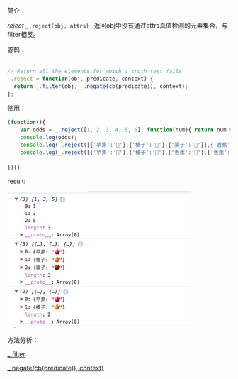 简介：

*reject* `_.reject(obj, attrs) `
返回obj中没有通过attrs真值检测的元素集合，与filter相反。

源码：

```js

// Return all the elements for which a truth test fails.
_.reject = function(obj, predicate, context) {
  return _.filter(obj, _.negate(cb(predicate)), context);
};
```

使用：

```js
(function(){
    var odds = _.reject([1, 2, 3, 4, 5, 6], function(num){ return num % 2 == 0; });
    console.log(odds);
    console.log(_.reject([{'苹果':'🍎'},{'橘子':'🍊'},{'栗子':'🌰'}],{'香蕉':'🍌'}));
    console.log(_.reject([{'苹果':'🍎'},{'橘子':'🍊'},{'香蕉':'🍌'},{'香蕉':'🍌','栗子':'🌰'}],{'香蕉':'🍌'}));

})()

```

result:

![reject](./reject.png)

方法分析：

[_.filter](../filter)

[_.negate(cb(predicate)), context)](../../Functions/negate)
